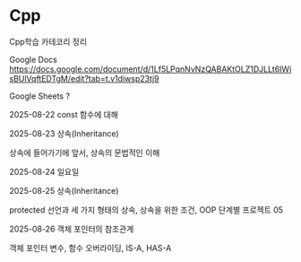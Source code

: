 # Cpp
Cpp학습 카테코리 정리

Google Docs      https://docs.google.com/document/d/1Lf5LPqnNvNzQABAKtOLZ1DJLLt6IWisBUlVqftEDTgM/edit?tab=t.v1diwsp23tj9

Google Sheets    ? 


2025-08-22 const 함수에 대해

2025-08-23 상속(Inheritance)

상속에 들어가기에 앞서, 상속의 문법적인 이해

2025-08-24 일요일

2025-08-25 상속(Inheritance)

protected 선언과 세 가지 형태의 상속, 상속을 위한 조건, OOP 단계별 프로젝트 05

2025-08-26 객체 포인터의 참조관계

객체 포인터 변수, 함수 오버라이딩, IS-A, HAS-A

